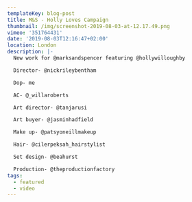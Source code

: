 ```yaml
---
templateKey: blog-post
title: M&S - Holly Loves Campaign
thumbnail: /img/screenshot-2019-08-03-at-12.17.49.png
vimeo: '351764431'
date: '2019-08-03T12:16:47+02:00'
location: London
description: |-
  New work for @marksandspencer featuring @hollywilloughby 

  Director- @nickrileybentham 

  Dop- me

  AC- @_willaroberts 

  Art director- @tanjarusi 

  Art buyer- @jasminhadfield 

  Make up- @patsyoneillmakeup 

  Hair- @cilerpeksah_hairstylist 

  Set design- @beahurst 

  Production- @theproductionfactory
tags:
  - featured
  - video
---
```


